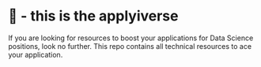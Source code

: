 # 👋 - this is the applyiverse

If you are looking for resources to boost your applications for Data Science positions, look no further. This repo contains all technical resources to ace your application.